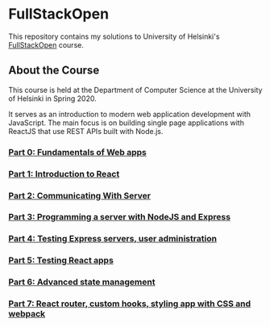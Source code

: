 # FullStackOpen
This repository contains my solutions to University of Helsinki's [FullStackOpen](https://fullstackopen.com/en/) course.

## About the Course
This course is held at the Department of Computer Science at the University of Helsinki in Spring 2020.

It serves as an introduction to modern web application development with JavaScript. The main focus is on building single page applications with ReactJS that use REST APIs built with Node.js.

### [Part 0: Fundamentals of Web apps](core-course-and-extenstions/part0)
### [Part 1: Introduction to React](core-course-and-extenstions/part1)
### [Part 2: Communicating With Server](core-course-and-extenstions/part2)
### [Part 3: Programming a server with NodeJS and Express](core-course-and-extenstions/part3)
### [Part 4: Testing Express servers, user administration](core-course-and-extenstions/part4)
### [Part 5: Testing React apps](core-course-and-extenstions/part5)
### [Part 6: Advanced state management](core-course-and-extenstions/part6)
### [Part 7: React router, custom hooks, styling app with CSS and webpack](core-course-and-extenstions/part7)